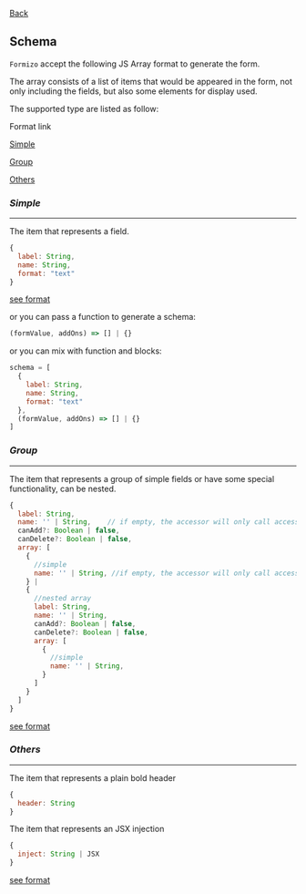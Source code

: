 [Back](../README.md)
## **Schema**

`Formizo` accept the following JS Array format to generate the form.

The array consists of a list of items that would be appeared in the form, not only including the fields, but also some elements for display used.

The supported type are listed as follow:

Format link

[Simple](./field.md)

[Group](./group.md)

[Others](./others.md)

### ***Simple***
---
The item that represents a field.

```jsx
{
  label: String,
  name: String,
  format: "text" 
}
```
[see format](./field.md)
<br/>

or you can pass a function to generate a schema:

```jsx
(formValue, addOns) => [] | {}
```

or you can mix with function and blocks:
```jsx
schema = [
  {
    label: String,
    name: String,
    format: "text" 
  },
  (formValue, addOns) => [] | {}
]
```

### ***Group***
---
The item that represents a group of simple fields or have some special functionality, can be nested.
```jsx
{
  label: String,
  name: '' | String,    // if empty, the accessor will only call accessor.{n}
  canAdd?: Boolean | false,
  canDelete?: Boolean | false,
  array: [
    {
      //simple
      name: '' | String, //if empty, the accessor will only call accessor.n
    } | 
    {
      //nested array
      label: String,
      name: '' | String,    
      canAdd?: Boolean | false,
      canDelete?: Boolean | false,
      array: [
        {
          //simple
          name: '' | String, 
        }
      ]
    }
  ]
}
```
[see format](./others.md)
<br/>

### ***Others***
---
The item that represents a plain bold header

 ```jsx
 {
   header: String
 }
 ```

 The item that represents an JSX injection

 ```jsx
 {
   inject: String | JSX
 }
 ```
[see format](./others.md)
